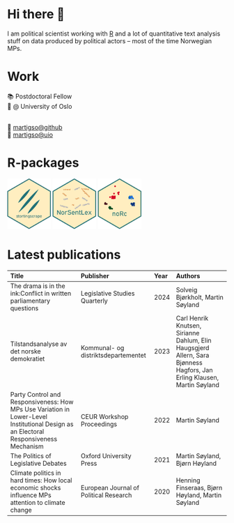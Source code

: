 

# Hi there 👋

I am political scientist working with [R](https://www.r-project.org/)
and a lot of quantitative text analysis stuff on data produced by
political actors – most of the time Norwegian MPs.

# Work

📚 Postdoctoral Fellow</br> 🏢 @ University of Oslo</br></br>

🔗 [martigso@github](https://martigso.github.io)</br> 🔗
[martigso@uio](https://www.sv.uio.no/isv/english/people/aca/martigso/index.html)

# R-packages

[<img
src="https://github.com/martigso/stortingscrape/blob/master/man/figures/stortingscrape.png?raw=true"
width="100" />](https://github.com/martigso/stortingscrape) [<img
src="https://github.com/martigso/NorSentLex/blob/main/man/figures/norsentlex.png?raw=true"
width="100" />](https://github.com/martigso/NorSentLex) [<img
src="https://github.com/martigso/noRc/blob/master/inst/figures/noRc.png?raw=true"
width="100" />](https://github.com/martigso/noRc)

# Latest publications

| Title | Publisher | Year | Authors |
|:---|:---|:---|:---|
| The drama is in the ink:Conflict in written parliamentary questions | Legislative Studies Quarterly | 2024 | Solveig Bjørkholt, Martin Søyland |
| Tilstandsanalyse av det norske demokratiet | Kommunal- og distriktsdepartementet | 2023 | Carl Henrik Knutsen, Sirianne Dahlum, Elin Haugsgjerd Allern, Sara Bjønness Hagfors, Jan Erling Klausen, Martin Søyland |
| Party Control and Responsiveness: How MPs Use Variation in Lower-Level Institutional Design as an Electoral Responsiveness Mechanism | CEUR Workshop Proceedings | 2022 | Martin Søyland |
| The Politics of Legislative Debates | Oxford University Press | 2021 | Martin Søyland, Bjørn Høyland |
| Climate politics in hard times: How local economic shocks influence MPs attention to climate change | European Journal of Political Research | 2020 | Henning Finseraas, Bjørn Høyland, Martin Søyland |
